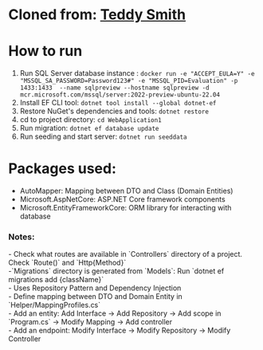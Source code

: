 # Cloned from: [Teddy Smith](https://www.youtube.com/playlist?list=PL82C6-O4XrHdiS10BLh23x71ve9mQCln0)

# How to run
1. Run SQL Server database instance :
`docker run -e "ACCEPT_EULA=Y" -e "MSSQL_SA_PASSWORD=Password123#" -e "MSSQL_PID=Evaluation" -p 1433:1433  --name sqlpreview --hostname sqlpreview -d mcr.microsoft.com/mssql/server:2022-preview-ubuntu-22.04`
2. Install EF CLI tool: `dotnet tool install --global dotnet-ef`
3. Restore NuGet's dependencies and tools: `dotnet restore`
4. cd to project directory: `cd WebApplication1`
5. Run migration: `dotnet ef database update`
6. Run seeding and start server: `dotnet run seeddata`

# Packages used:
- AutoMapper: Mapping between DTO and Class (Domain Entities)
- Microsoft.AspNetCore: ASP.NET Core framework components
- Microsoft.EntityFrameworkCore: ORM library for interacting with database

<h3>Notes:</h3> 
- Check what routes are available in `Controllers` directory of a project. Check `Route()` and `Http{Method}` <br>
-`Migrations` directory is generated from `Models`: Run `dotnet ef migrations add {className}` <br>
- Uses Repository Pattern and Dependency Injection <br>
- Define mapping between DTO and Domain Entity in `Helper/MappingProfiles.cs` <br>
- Add an entity: Add Interface -> Add Repository -> Add scope in `Program.cs` -> Modify Mapping -> Add controller <br>
- Add an endpoint: Modify Interface -> Modify Repository -> Modify Controller 
